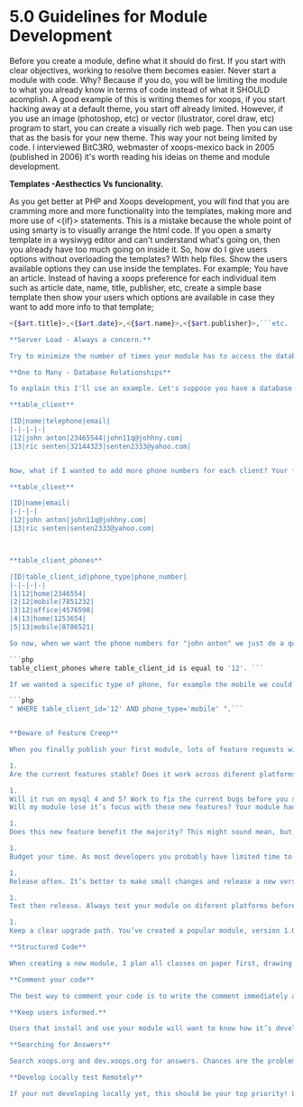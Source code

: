 # 5.0 Guidelines for Module Development

Before you create a module, define what it should do first. If you start with clear objectives, working to resolve them becomes easier. Never start a module with code. Why? Because if you do, you will be limiting the module to what you already know in terms of code instead of what it SHOULD acomplish. A good example of this is writing themes for xoops, if you start hacking away at a default theme, you start off already limited. However, if you use an image (photoshop, etc) or vector (ilustrator, corel draw, etc) program to start, you can create a visually rich web page. Then you can use that as the basis for your new theme. This way your not being limited by code. I interviewed BitC3R0, webmaster of xoops-mexico back in 2005 (published in 2006) it's worth reading his ideias on theme and module development.

**Templates -Aesthectics Vs funcionality.**

As you get better at PHP and Xoops development, you will find that you are cramming more and more functionality into the templates, making more and more use of <{if}> statements. This is a mistake because the whole point of using smarty is to visually arrange the html code. If you open a smarty template in a wysiwyg editor and can't understand what's going on, then you already have too much going on inside it. So, how do I give users options without overloading the templates? With help files. Show the users available options they can use inside the templates. For example; You have an article. Instead of having a xoops preference for each individual item such as article date, name, title, publisher, etc, create a simple base template then show your users which options are available in case they want to add more info to that template;

```php
<{$art.title}>,<{$art.date}>,<{$art.name}>,<{$art.publisher}>,```etc.

**Server Load - Always a concern.**

Try to minimize the number of times your module has to access the database. One comon mistake is to create DB queries inside of loops. This is a BIG mistake. As your modules tables grow, so will the number of queries.

**One to Many - Database Relationships**

To explain this I'll use an example. Let's suppose you have a database table with the following information about your clients:

**table_client**

|ID|name|telephone|email|
|-|-|-|-|
|12|john anton|23465544|john11q@johhny.com|
|13|ric senten|32144323|senten2333@yahoo.com|


Now, what if I wanted to add more phone numbers for each client? Your first thought might be to create an array and store that in the table. It won't work because your data will no longer be understandable using phpmyadmin. What about a comma separated string? well, if you were to do this: "2324335,2329786" what would happen if your user only filled in the last phone number? How would you tell which phone number was the home number and which was the mobile? The solution is called a "one to many" relationship. We create another table that will hold our phone numbers:

**table_client**

|ID|name|email|
|-|-|-|
|12|john anton|john11q@johhny.com|
|13|ric senten|senten2333@yahoo.com|



**table_client_phones**

|ID|table_client_id|phone_type|phone_number|
|-|-|-|-|
|1|12|home|2346554|
|2|12|mobile|7851232|
|3|12|office|4576598|
|4|13|home|1253654|
|5|13|mobile|8786521|

So now, when we want the phone numbers for "john anton" we just do a query on

```php
table_client_phones where table_client_id is equal to '12'. ```

If we wanted a specific type of phone, for example the mobile we could build a query like this: 

```php
" WHERE table_client_id='12' AND phone_type='mobile' ".```


**Beware of Feature Creep**

When you finally publish your first module, lots of feature requests will start coming from your users. Before you even consider those new features consider these points:

1. 
Are the current features stable? Does it work across diferent platforms such as servers running on linux or windows. Does it run on Internet Explorer and Firefox?. 

1. 
Will it run on mysql 4 and 5? Work to fix the current bugs before you start adding new code.
Will my module lose it’s focus with these new features? Your module had a clear purpose when it started, don’t lose it. Make it excelente at that one objective. Many times developers try to create a module that’s too genaralist, meaning the module might be satisfactory at many diferent jobs but not particularly good at any in particular.

1. 
Does this new feature benefit the majority? This might sound mean, but, when adding new features, the ones that will benefit the majority should take priority. There’s no point wasting your valuable time on a feature that will be used by only 2 or 3 users.

1. 
Budget your time. As most developers you probably have limited time to dedicate to your xoops module(s). Your family, job or other responsabilities will always come first, so, plan for feasable goals.

1. 
Release often. It’s better to make small changes and release a new version then have your users wait months on end for a new “super” version.

1. 
Test then release. Always test your module on diferent platforms before releasing it. As your module gets popular, people will volunteer to test it. Use them!

1. 
Keep a clear upgrade path. You’ve created a popular module, version 1.0. Lots of people are using it. They have invested time to personalize it to their needs and have inserted lots of info into it. So your first priority with a new version should be towards these users. They are already supporting you by using this module.

**Structured Code**

When creating a new module, I plan all classes on paper first, drawing diagrams of how the classes and functions should interreact with each other. This allows me to understand dependencies and how the module should work before writing a single line of code. Even a little planning for your module will save you a lot of problems latter on when writing functions.

**Comment your code**

The best way to comment your code is to write the comment immediately after you create or change a function or class. I know some developers write their comments at the very end of their development cycle. This in my opinion is a mistake. It’s easier to write 1 or 2 lines of comments for the function you just wrote then to have to write 100 lines of comments for functions you don’t even remember you had.

**Keep users informed.**

Users that install and use your module will want to know how it’s development is progressing. Even if you can’t budget time for your module, let them know. It’s better to tell your users “I can’t code for 4 to 8 weeks” then to leave them in the dark regarding module progress. Remember: your module is only usefull if people actually use it. So, keep them happy.

**Searching for Answers**

Search xoops.org and dev.xoops.org for answers. Chances are the problem your facing has already been dealt with before. If you can't find it, don't hesitate to ask, many developers will be happy to help. I personaly search xoops using google.

**Develop Locally test Remotely**

If your not developing locally yet, this should be your top priority! Learn to use xampp or easyphp. These allow you to run a web server on your own machine. You access the webserver typing http://localhost into your web browser.


